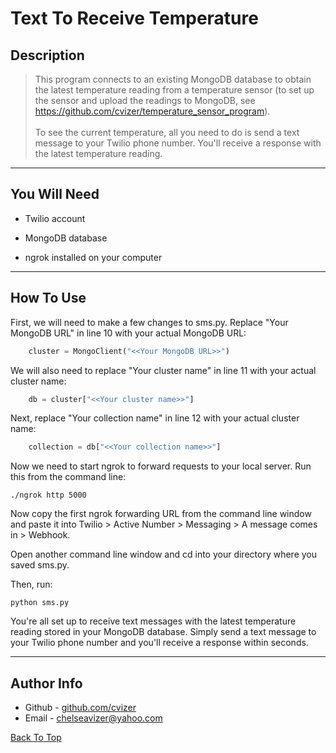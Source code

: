 # Text To Receive Temperature

## Description

> This program connects to an existing MongoDB database to obtain the latest temperature reading from a temperature sensor (to set up the sensor and upload the readings to MongoDB, see https://github.com/cvizer/temperature_sensor_program).<br><br>To see the current temperature, all you need to do is send a text message to your Twilio phone number. You'll receive a response with the latest temperature reading.

---

## You Will Need

* Twilio account

* MongoDB database

* ngrok installed on your computer

---

## How To Use

First, we will need to make a few changes to sms.py. Replace "Your MongoDB URL" in line 10 with your actual MongoDB URL:

```python
    cluster = MongoClient("<<Your MongoDB URL>>")
```

We will also need to replace "Your cluster name" in line 11 with your actual cluster name:

```python
    db = cluster["<<Your cluster name>>"]
```

Next, replace "Your collection name" in line 12 with your actual cluster name:

```python
    collection = db["<<Your collection name>>"]
```

Now we need to start ngrok to forward requests to your local server. Run this from the command line:

`./ngrok http 5000`

Now copy the first ngrok forwarding URL from the command line window and paste it into Twilio > Active Number > Messaging > A message comes in > Webhook.

Open another command line window and cd into your directory where you saved sms.py. 

Then, run:

`python sms.py`

You're all set up to receive text messages with the latest temperature reading stored in your MongoDB database. Simply send a text message to your Twilio phone number and you'll receive a response within seconds.

---

## Author Info

- Github - [github.com/cvizer](https://github.com/cvizer)
- Email - <chelseavizer@yahoo.com>

[Back To Top](#text-to-receive-temperature)
